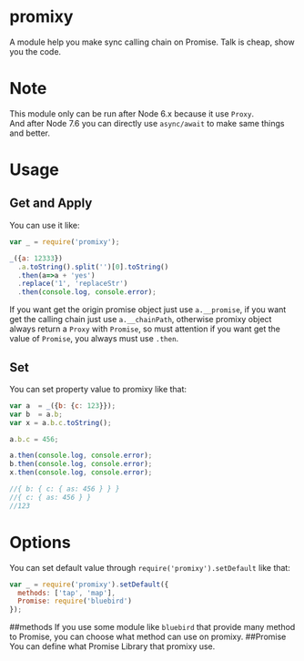 # promixy
A module help you make sync calling chain on Promise.
Talk is cheap, show you the code.

# Note
This module only can be run after Node 6.x because it use `Proxy`.  
And after Node 7.6 you can directly use `async/await` to make same things and better.   

# Usage
## Get and Apply
You can use it like:

```javascript
var _ = require('promixy');

_({a: 12333})
  .a.toString().split('')[0].toString()
  .then(a=>a + 'yes')
  .replace('1', 'replaceStr')
  .then(console.log, console.error);
```
If you want get the origin promise object just use `a.__promise`,
if you want get the calling chain just use `a.__chainPath`,
otherwise promixy object always return a `Proxy` with `Promise`,
so must attention if you want get the value of `Promise`, you always must use `.then`.

## Set

You can set property value to promixy like that:
```javascript
var a  = _({b: {c: 123}});
var b  = a.b;
var x = a.b.c.toString();

a.b.c = 456;

a.then(console.log, console.error);
b.then(console.log, console.error);
x.then(console.log, console.error);

//{ b: { c: { as: 456 } } }
//{ c: { as: 456 } }
//123
```

# Options
You can set default value through `require('promixy').setDefault` like that:

```javascript
var _ = require('promixy').setDefault({
  methods: ['tap', 'map'],
  Promise: require('bluebird')
});
```
##methods
If you use some module like `bluebird` that provide many method to Promise, you can choose what method can use on promixy.
##Promise
You can define what Promise Library that promixy use.
